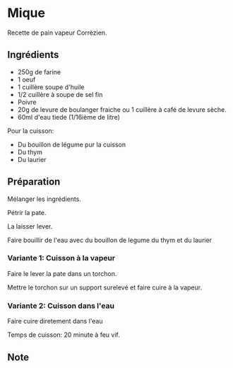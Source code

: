 # Mique
Recette de pain vapeur Corrèzien.

## Ingrédients
- 250g de farine
- 1 oeuf
- 1 cuillère soupe d'huile
- 1/2 cuillère à soupe de sel fin
- Poivre
- 20g de levure de boulanger fraiche ou 1 cuillère à café de levure sèche.
- 60ml d'eau tiede (1/16ième de litre)

Pour la cuisson:
- Du bouillon de légume pur la cuisson
- Du thym
- Du laurier

## Préparation
Mélanger les ingrédients.

Pétrir la pate.

La laisser lever.

Faire bouillir de l'eau avec du bouillon de legume du thym et du laurier

### Variante 1: Cuisson à la vapeur
Faire le lever la pate dans un torchon.

Mettre le torchon sur un support surelevé et faire cuire à la vapeur.

### Variante 2: Cuisson dans l'eau
Faire cuire diretement dans l'eau

Temps de cuisson: 20 minute à feu vif.

## Note
